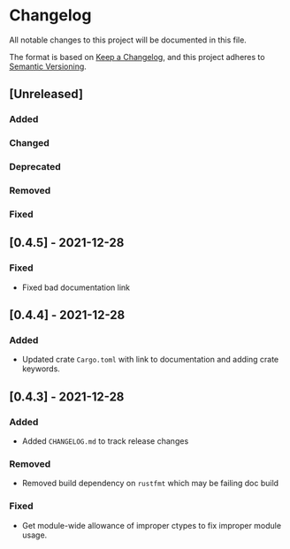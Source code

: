 # Changelog
All notable changes to this project will be documented in this file.

The format is based on [Keep a Changelog](https://keepachangelog.com/en/1.0.0/),
and this project adheres to [Semantic Versioning](https://semver.org/spec/v2.0.0.html).

## [Unreleased]

### Added

### Changed

### Deprecated

### Removed

### Fixed

## [0.4.5] - 2021-12-28

### Fixed
- Fixed bad documentation link

## [0.4.4] - 2021-12-28

### Added
- Updated crate `Cargo.toml` with link to documentation and adding crate keywords. 

## [0.4.3] - 2021-12-28

### Added
- Added `CHANGELOG.md` to track release changes

### Removed
- Removed build dependency on `rustfmt` which may be failing doc build

### Fixed
- Get module-wide allowance of improper ctypes to fix improper module usage.